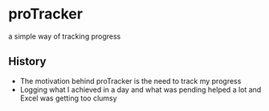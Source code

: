 # proTracker

a simple way of tracking progress

## History

* The motivation behind proTracker is the need to track my progress
* Logging what I achieved in a day and what was pending helped a lot and Excel was getting too clumsy